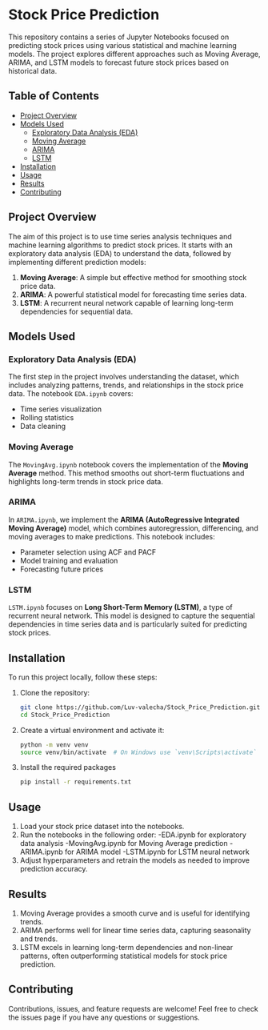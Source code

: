 # Stock Price Prediction

This repository contains a series of Jupyter Notebooks focused on predicting stock prices using various statistical and machine learning models. The project explores different approaches such as Moving Average, ARIMA, and LSTM models to forecast future stock prices based on historical data.

## Table of Contents
- [Project Overview](#project-overview)
- [Models Used](#models-used)
  - [Exploratory Data Analysis (EDA)](#exploratory-data-analysis-eda)
  - [Moving Average](#moving-average)
  - [ARIMA](#arima)
  - [LSTM](#lstm)
- [Installation](#installation)
- [Usage](#usage)
- [Results](#results)
- [Contributing](#contributing)

## Project Overview

The aim of this project is to use time series analysis techniques and machine learning algorithms to predict stock prices. It starts with an exploratory data analysis (EDA) to understand the data, followed by implementing different prediction models:

1. **Moving Average**: A simple but effective method for smoothing stock price data.
2. **ARIMA**: A powerful statistical model for forecasting time series data.
3. **LSTM**: A recurrent neural network capable of learning long-term dependencies for sequential data.

## Models Used

### Exploratory Data Analysis (EDA)
The first step in the project involves understanding the dataset, which includes analyzing patterns, trends, and relationships in the stock price data. The notebook `EDA.ipynb` covers:
- Time series visualization
- Rolling statistics
- Data cleaning

### Moving Average
The `MovingAvg.ipynb` notebook covers the implementation of the **Moving Average** method. This method smooths out short-term fluctuations and highlights long-term trends in stock price data.

### ARIMA
In `ARIMA.ipynb`, we implement the **ARIMA (AutoRegressive Integrated Moving Average)** model, which combines autoregression, differencing, and moving averages to make predictions. This notebook includes:
- Parameter selection using ACF and PACF
- Model training and evaluation
- Forecasting future prices

### LSTM
`LSTM.ipynb` focuses on **Long Short-Term Memory (LSTM)**, a type of recurrent neural network. This model is designed to capture the sequential dependencies in time series data and is particularly suited for predicting stock prices.

## Installation

To run this project locally, follow these steps:

1. Clone the repository:
   ```bash
   git clone https://github.com/Luv-valecha/Stock_Price_Prediction.git
   cd Stock_Price_Prediction

2. Create a virtual environment and activate it:
   ```bash
   python -m venv venv
   source venv/bin/activate  # On Windows use `venv\Scripts\activate`

3. Install the required packages
   ```bash
   pip install -r requirements.txt

## Usage

1. Load your stock price dataset into the notebooks.
2. Run the notebooks in the following order:
-EDA.ipynb for exploratory data analysis
-MovingAvg.ipynb for Moving Average prediction
-ARIMA.ipynb for ARIMA model
-LSTM.ipynb for LSTM neural network
3. Adjust hyperparameters and retrain the models as needed to improve prediction accuracy.

## Results

1. Moving Average provides a smooth curve and is useful for identifying trends.
2. ARIMA performs well for linear time series data, capturing seasonality and trends.
3. LSTM excels in learning long-term dependencies and non-linear patterns, often outperforming statistical models for stock price prediction.

## Contributing

Contributions, issues, and feature requests are welcome! Feel free to check the issues page if you have any questions or suggestions.
